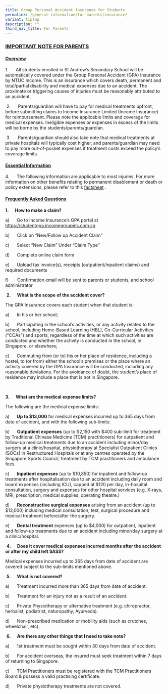 ```yaml
---
title: Group Personal Accident Insurance for Students
permalink: /general-information/for-parents/insurance/
variant: tiptap
description: ""
third_nav_title: For Parents
---
```

<h3><strong><u>IMPORTANT NOTE FOR PARENTS</u></strong></h3>
<h4><strong><u>Overview</u></strong></h4>
<p>1.&nbsp;&nbsp;&nbsp;&nbsp;&nbsp; All students enrolled in St Andrew’s
Secondary School will be automatically covered under the Group Personal
Accident (GPA) Insurance by NTUC Income. This is an insurance which covers
death, permanent and total/partial disability and medical expenses due
to an accident. The proximate or triggering causes of injuries must be
reasonably attributed to an accident.</p>
<p>&nbsp;2.&nbsp;&nbsp;&nbsp;&nbsp;&nbsp; Parents/guardian will have to pay
for medical treatments upfront, before submitting claims to Income Insurance
Limited (Income Insurance) for reimbursement. Please note the applicable
limits and coverage for medical expenses. Ineligible expenses or expenses
in excess of the limits will be borne by the students/parents/guardian.</p>
<p>&nbsp;3.&nbsp;&nbsp;&nbsp;&nbsp;&nbsp; Parents/guardian should also take
note that medical treatments at private hospitals will typically cost higher,
and parents/guardian may need to pay more out-of-pocket expenses if treatment
costs exceed the policy’s coverage limits.</p>
<h4><strong><u>Essential Information</u></strong></h4>
<p>4.&nbsp;&nbsp;&nbsp;&nbsp;&nbsp; The following information are applicable
to most injuries. For more information on other benefits relating to permanent
disablement or death or policy extensions, please refer to this <a href="/files/Product_Fact_Sheet__Year_2024_May__Revised.pdf" rel="noopener noreferrer nofollow" target="_blank">factsheet</a> .</p>
<p></p>
<h4><strong><u>Frequently Asked Questions</u></strong></h4>
<p><strong>1.&nbsp;&nbsp;&nbsp;&nbsp;&nbsp; How to make a claim?</strong>
</p>
<p>a)&nbsp;&nbsp;&nbsp;&nbsp;&nbsp; Go to Income Insurance’s GPA portal at
<a href="https://studentgpa.incomegroupins.com.sg/#/" rel="noopener noreferrer nofollow" target="_blank">https://studentgpa.incomegroupins.com.sg</a>
</p>
<p>b)&nbsp;&nbsp;&nbsp;&nbsp;&nbsp; Click on “New/Follow up Accident Claim”</p>
<p>c)&nbsp;&nbsp;&nbsp;&nbsp;&nbsp; Select “New Claim” Under “Claim Type”</p>
<p>d)&nbsp;&nbsp;&nbsp;&nbsp;&nbsp; Complete online claim form</p>
<p>e)&nbsp;&nbsp;&nbsp;&nbsp;&nbsp; Upload tax invoice(s), receipts (outpatient/inpatient
claims) and required documents</p>
<p>f)&nbsp;&nbsp;&nbsp;&nbsp;&nbsp;&nbsp; Confirmation email will be sent
to parents or students, and school administrator</p>
<p>&nbsp;<strong>2.&nbsp;&nbsp;&nbsp;&nbsp;&nbsp; What is the scope of the accident cover?</strong>
</p>
<p>The GPA Insurance covers each student when that student is:</p>
<p>a)&nbsp;&nbsp;&nbsp;&nbsp;&nbsp; In his or her school;</p>
<p>b)&nbsp;&nbsp;&nbsp;&nbsp;&nbsp; Participating in the school’s activities,
or any activity related to the school, including Home-Based Learning (HBL),
Co-Curricular Activities (“CCAs”) and sports, regardless of the time at
which such activities are conducted and whether the activity is conducted
in the school, in Singapore, or elsewhere;</p>
<p>c)&nbsp;&nbsp;&nbsp;&nbsp;&nbsp; Commuting from (or to) his or her place
of residence, including a hostel, to (or from) either the school’s premises
or the place where an activity covered by the GPA Insurance will be conducted,
including any reasonable deviations. For the avoidance of doubt, the student’s
place of residence may include a place that is not in Singapore.</p>
<p>&nbsp;</p>
<p><strong>3.&nbsp;&nbsp;&nbsp;&nbsp;&nbsp; What are the medical expense limits?</strong>
</p>
<p>The following are the medical expense limits:</p>
<p>a)&nbsp;&nbsp;&nbsp;&nbsp;&nbsp; <strong>Up to $13,000</strong> for medical
expenses incurred up to 365 days from date of accident, and with the following
sub-limits:</p>
<p>b)&nbsp;&nbsp;&nbsp;&nbsp;&nbsp; <strong>Outpatient expenses</strong> (up
to $2,150 with $400 sub-limit for treatment by Traditional Chinese Medicine
(TCM) practitioners) for outpatient and follow-up medical treatments due
to an accident including minor/day surgery at a clinic/hospital, physiotherapy
at Specialist Outpatient Clinics (SOCs) in Restructured Hospitals or at
any centres operated by the Singapore Sports Council, treatment by TCM
practitioners and ambulance fees.</p>
<p>c)&nbsp;&nbsp;&nbsp;&nbsp;&nbsp; <strong>Inpatient expenses</strong> (up
to $10,850) for inpatient and follow-up treatments after hospitalisation
due to an accident including daily room and board expenses (including ICU),
capped at $120 per day, in-hospital consultation, surgery and expenses
for other hospital services (e.g. X-rays, MRI, prescription, medical supplies,
operating theatre.)</p>
<p>d)&nbsp;&nbsp;&nbsp;&nbsp;&nbsp; <strong>Reconstructive surgical expenses</strong> arising
from an accident (up to $13,000) including medical consultation, test,
surgical procedure and medical treatment before/after the surgery.</p>
<p>e)&nbsp;&nbsp;&nbsp;&nbsp;&nbsp; <strong>Dental treatment</strong> expenses
(up to $4,000) for outpatient, inpatient and follow-up treatments due to
an accident including minor/day surgery at a clinic/hospital.</p>
<p>&nbsp;<strong>4.&nbsp;&nbsp;&nbsp;&nbsp;&nbsp; Does it cover medical expenses incurred months after the accident or after my child left SASS?</strong>
</p>
<p>Medical expenses incurred up to 365 days from date of accident are covered
subject to the sub-limits mentioned above.</p>
<p>&nbsp;<strong>5.&nbsp;&nbsp;&nbsp;&nbsp;&nbsp; What is not covered?</strong>
</p>
<p>a)&nbsp;&nbsp;&nbsp;&nbsp;&nbsp; Treatment incurred more than 365 days
from date of accident.</p>
<p>b)&nbsp;&nbsp;&nbsp;&nbsp;&nbsp; Treatment for an injury not as a result
of an accident.</p>
<p>c)&nbsp;&nbsp;&nbsp;&nbsp;&nbsp; Private Physiotherapy or alternative
treatment (e.g. chiropractor, herbalist, podiatrist, naturopathy, Ayurveda).</p>
<p>d)&nbsp;&nbsp;&nbsp;&nbsp;&nbsp; Non-prescribed medication or mobility
aids (such as crutches, wheelchair, etc).</p>
<p>&nbsp;<strong>6.&nbsp;&nbsp;&nbsp;&nbsp;&nbsp; Are there any other things that I need to take note?</strong>
</p>
<p>a)&nbsp;&nbsp;&nbsp;&nbsp;&nbsp; 1st treatment must be sought within 30
days from date of accident.</p>
<p>b)&nbsp;&nbsp;&nbsp;&nbsp;&nbsp; For accident overseas, the insured must
seek treatment within 7 days of returning to Singapore.</p>
<p>c)&nbsp;&nbsp;&nbsp;&nbsp;&nbsp; TCM Practitioners must be registered
with the TCM Practitioners Board &amp; possess a valid practising certificate.</p>
<p>d)&nbsp;&nbsp;&nbsp;&nbsp;&nbsp; Private physiotherapy treatments are
not covered.</p>
<p>&nbsp;</p>
<p></p>
<p></p>